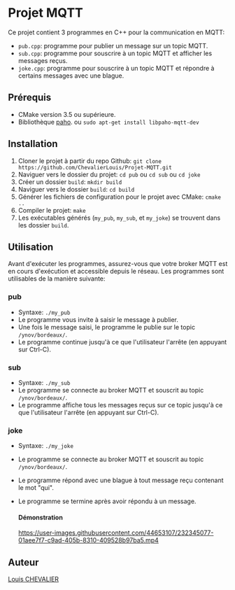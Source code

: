 





  # Projet MQTT

Ce projet contient 3 programmes en C++ pour la communication en MQTT: 

- `pub.cpp`: programme pour publier un message sur un topic MQTT.
- `sub.cpp`: programme pour souscrire à un topic MQTT et afficher les messages reçus.
- `joke.cpp`: programme pour souscrire à un topic MQTT et répondre à certains messages avec une blague.

## Prérequis

- CMake version 3.5 ou supérieure.
- Bibliothèque [paho](https://github.com/eclipse/paho.mqtt.cpp). ou `sudo apt-get install libpaho-mqtt-dev`

## Installation

1. Cloner le projet à partir du repo Github: `git clone https://github.com/ChevalierLouis/Projet-MQTT.git`
2. Naviguer vers le dossier du projet: `cd pub` ou `cd sub` ou `cd joke` 
3. Créer un dossier `build`: `mkdir build`
4. Naviguer vers le dossier `build`: `cd build`
5. Générer les fichiers de configuration pour le projet avec CMake: `cmake ..`
6. Compiler le projet: `make`
7. Les exécutables générés (`my_pub`, `my_sub`, et `my_joke`) se trouvent dans les dossier `build`.

## Utilisation

Avant d'exécuter les programmes, assurez-vous que votre broker MQTT est en cours d'exécution et accessible depuis le réseau. Les programmes sont utilisables de la manière suivante:

### pub

- Syntaxe: `./my_pub`
- Le programme vous invite à saisir le message à publier.
- Une fois le message saisi, le programme le publie sur le topic `/ynov/bordeaux/`.
- Le programme continue jusqu'à ce que l'utilisateur l'arrête (en appuyant sur Ctrl-C).

### sub

- Syntaxe: `./my_sub`
- Le programme se connecte au broker MQTT et souscrit au topic `/ynov/bordeaux/`.
- Le programme affiche tous les messages reçus sur ce topic jusqu'à ce que l'utilisateur l'arrête (en appuyant sur Ctrl-C).

### joke

- Syntaxe: `./my_joke`
- Le programme se connecte au broker MQTT et souscrit au topic `/ynov/bordeaux/`.
- Le programme répond avec une blague à tout message reçu contenant le mot "qui".
- Le programme se termine après avoir répondu à un message.

  #### Démonstration
  https://user-images.githubusercontent.com/44653107/232345077-01aee7f7-c9ad-405b-8310-409528b97ba5.mp4
## Auteur

[Louis CHEVALIER](https://github.com/ChevalierLouis)





